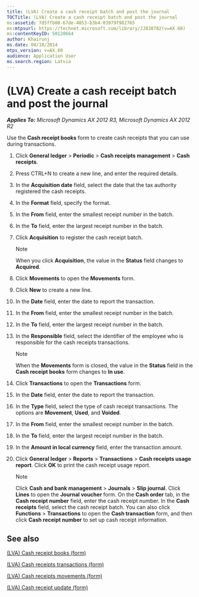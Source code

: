 ```yaml
---
title: (LVA) Create a cash receipt batch and post the journal
TOCTitle: (LVA) Create a cash receipt batch and post the journal
ms:assetid: 7d5ffb08-67de-4053-b3b4-03979f982765
ms:mtpsurl: https://technet.microsoft.com/library/JJ838782(v=AX.60)
ms:contentKeyID: 50120664
author: Khairunj
ms.date: 04/18/2014
mtps_version: v=AX.60
audience: Application User
ms.search.region: Latvia
---
```


# (LVA) Create a cash receipt batch and post the journal 


_**Applies To:** Microsoft Dynamics AX 2012 R3, Microsoft Dynamics AX 2012 R2_

Use the **Cash receipt books** form to create cash receipts that you can use during transactions.

1.  Click **General ledger** \> **Periodic** \> **Cash receipts management** \> **Cash receipts**.

2.  Press CTRL+N to create a new line, and enter the required details.

3.  In the **Acquisition date** field, select the date that the tax authority registered the cash receipts.

4.  In the **Format** field, specify the format.

5.  In the **From** field, enter the smallest receipt number in the batch.

6.  In the **To** field, enter the largest receipt number in the batch.

7.  Click **Acquisition** to register the cash receipt batch.
    

    > [!NOTE]
    > <P>When you click <STRONG>Acquisition</STRONG>, the value in the <STRONG>Status</STRONG> field changes to <STRONG>Acquired</STRONG>.</P>



8.  Click **Movements** to open the **Movements** form.

9.  Click **New** to create a new line.

10. In the **Date** field, enter the date to report the transaction.

11. In the **From** field, enter the smallest receipt number in the batch.

12. In the **To** field, enter the largest receipt number in the batch.

13. In the **Responsible** field, select the identifier of the employee who is responsible for the cash receipts transactions.
    

    > [!NOTE]
    > <P>When the <STRONG>Movements</STRONG> form is closed, the value in the <STRONG>Status</STRONG> field in the <STRONG>Cash receipt books</STRONG> form changes to <STRONG>In use</STRONG>.</P>



14. Click **Transactions** to open the **Transactions** form.

15. In the **Date** field, enter the date to report the transaction.

16. In the **Type** field, select the type of cash receipt transactions. The options are **Movement**, **Used**, and **Voided**.

17. In the **From** field, enter the smallest receipt number in the batch.

18. In the **To** field, enter the largest receipt number in the batch.

19. In the **Amount in local currency** field, enter the transaction amount.

20. Click **General ledger** \> **Reports** \> **Transactions** \> **Cash receipts usage report**. Click **OK** to print the cash receipt usage report.
    

    > [!NOTE]
    > <P>Click <STRONG>Cash and bank management</STRONG> &gt; <STRONG>Journals</STRONG> &gt; <STRONG>Slip journal</STRONG>. Click <STRONG>Lines</STRONG> to open the <STRONG>Journal voucher</STRONG> form. On the <STRONG>Cash order</STRONG> tab, in the <STRONG>Cash receipt number</STRONG> field, enter the cash receipt number. In the <STRONG>Cash receipts</STRONG> field, select the cash receipt batch. You can also click <STRONG>Functions</STRONG> &gt; <STRONG>Transactions</STRONG> to open the <STRONG>Cash transaction</STRONG> form, and then click <STRONG>Cash receipt number</STRONG> to set up cash receipt information.</P>



## See also

[(LVA) Cash receipt books (form)](https://technet.microsoft.com/library/jj838785\(v=ax.60\))

[(LVA) Cash receipts transactions (form)](https://technet.microsoft.com/library/jj838783\(v=ax.60\))

[(LVA) Cash receipts movements (form)](https://technet.microsoft.com/library/jj838784\(v=ax.60\))

[(LVA) Cash receipt update (form)](https://technet.microsoft.com/library/jj721416\(v=ax.60\))

  


